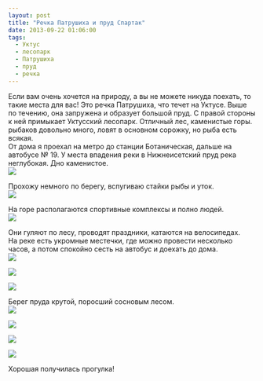 ```yaml
---
layout: post
title: "Речка Патрушиха и пруд Спартак"
date: 2013-09-22 01:06:00
tags:
  - Уктус
  - лесопарк
  - Патрушиха
  - пруд
  - речка
---
```

Если вам очень хочется на природу, а вы не можете никуда поехать, то
такие места для вас! Это речка Патрушиха, что течет на Уктусе. Выше по
течению, она запружена и образует большой пруд. С правой стороны к ней
примыкает Уктусский лесопарк. Отличный лес, каменистые горы. рыбаков
довольно много, ловят в основном сорожку, но рыба есть всякая.  
От дома я проехал на метро до станции Ботаническая, дальше на автобусе №
19. У места впадения реки в Нижнеисетский пруд река неглубокая. Дно
каменистое.  
![](http://fishingguru.ru/uploads/images/00/00/01/2013/09/21/5ab4e4.jpg)

Прохожу немного по берегу, вспугиваю стайки рыбы и уток.  
![](http://fishingguru.ru/uploads/images/00/00/01/2013/09/21/f9bc04.jpg)

На горе располагаются спортивные комплексы и полно людей.  
![](http://fishingguru.ru/uploads/images/00/00/01/2013/09/21/3258d6.jpg)

Они гуляют по лесу, проводят праздники, катаются на велосипедах.  
На реке есть укромные местечки, где можно провести несколько часов, а
потом спокойно сесть на автобус и доехать до дома.  
![](http://fishingguru.ru/uploads/images/00/00/01/2013/09/21/818f66.jpg)

![](http://fishingguru.ru/uploads/images/00/00/01/2013/09/21/eff95c.jpg)

![](http://fishingguru.ru/uploads/images/00/00/01/2013/09/21/735284.jpg)

Берег пруда крутой, поросший сосновым лесом.  
![](http://fishingguru.ru/uploads/images/00/00/01/2013/09/21/bc1f7f.jpg)

![](http://fishingguru.ru/uploads/images/00/00/01/2013/09/21/67cdc9.jpg)

![](http://fishingguru.ru/uploads/images/00/00/01/2013/09/21/15aa8a.jpg)

![](http://fishingguru.ru/uploads/images/00/00/01/2013/09/21/e8635b.jpg)

Хорошая получилась прогулка!

